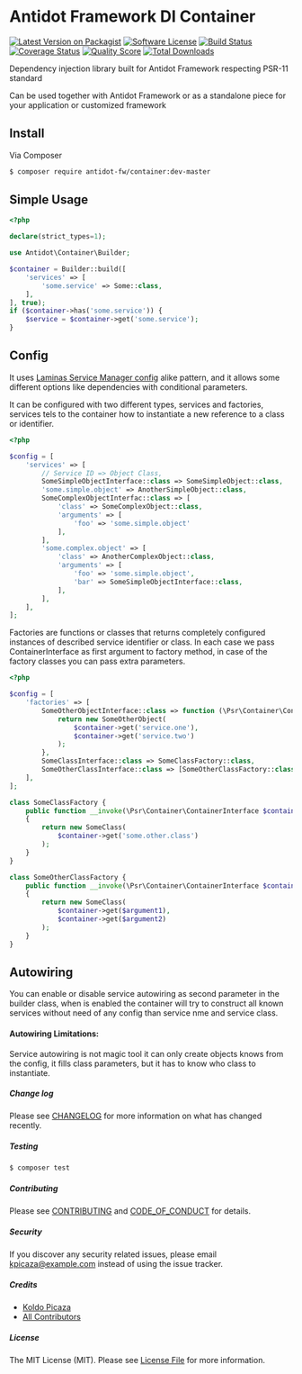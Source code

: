 # Antidot Framework DI Container

[![Latest Version on Packagist][ico-version]][link-packagist]
[![Software License][ico-license]](LICENSE.md)
[![Build Status][ico-travis]][link-travis]
[![Coverage Status][ico-scrutinizer]][link-scrutinizer]
[![Quality Score][ico-code-quality]][link-code-quality]
[![Total Downloads][ico-downloads]][link-downloads]

Dependency injection library built for Antidot Framework respecting PSR-11 standard

Can be used together with Antidot Framework or as a standalone piece for your application or customized framework

## Install

Via Composer

```bash
$ composer require antidot-fw/container:dev-master
```

## Simple Usage

```php
<?php

declare(strict_types=1);

use Antidot\Container\Builder;

$container = Builder::build([
    'services' => [
        'some.service' => Some::class,
    ],
], true);
if ($container->has('some.service')) {
    $service = $container->get('some.service');
}
```

## Config

It uses [Laminas Service Manager config](https://docs.laminas.dev/laminas-servicemanager/configuring-the-service-manager/) alike pattern, 
and it allows some different options like dependencies with conditional parameters.

It can be configured with two different types, services and factories, services tels to the container how to instantiate a new reference to a class or identifier.  

```php
<?php

$config = [
    'services' => [
        // Service ID => Object Class,
        SomeSimpleObjectInterface::class => SomeSimpleObject::class,
        'some.simple.object' => AnotherSimpleObject::class,
        SomeComplexObjectInterfac::class => [
            'class' => SomeComplexObject::class,
            'arguments' => [
                'foo' => 'some.simple.object'
            ],
        ],
        'some.complex.object' => [
            'class' => AnotherComplexObject::class,
            'arguments' => [
                'foo' => 'some.simple.object',
                'bar' => SomeSimpleObjectInterface::class,
            ],
        ],
    ],
];
```

Factories are functions or classes that returns completely configured instances of described service identifier or class. 
In each case we pass ContainerInterface as first argument to factory method, in case of the factory classes you can pass extra parameters.

```php
<?php

$config = [
    'factories' => [
        SomeOtherObjectInterface::class => function (\Psr\Container\ContainerInterface $container): SomeOtherObject {
            return new SomeOtherObject(
                $container->get('service.one'),
                $container->get('service.two')
            );
        },
        SomeClassInterface::class => SomeClassFactory::class,
        SomeOtherClassInterface::class => [SomeOtherClassFactory::class, 'argument one', 'argument two'],
    ],
];

class SomeClassFactory {
    public function __invoke(\Psr\Container\ContainerInterface $container): SomeClass 
    {
        return new SomeClass(
            $container->get('some.other.class')
        );
    }
}

class SomeOtherClassFactory {
    public function __invoke(\Psr\Container\ContainerInterface $container, string $argument1, string $argument2): SomeClass 
    {
        return new SomeClass(
            $container->get($argument1),
            $container->get($argument2)
        );
    }
}
```

## Autowiring

You can enable or disable service autowiring as second parameter in the builder class, when is enabled the container will 
try to construct all known services without need of any config than service nme and service class.

#### Autowiring Limitations:

Service autowiring is not magic tool it can only create objects knows from the config, it fills class parameters, but it has to know who class to instantiate.

##### Change log

Please see [CHANGELOG](CHANGELOG.md) for more information on what has changed recently.

##### Testing

``` bash
$ composer test
```

##### Contributing

Please see [CONTRIBUTING](CONTRIBUTING.md) and [CODE_OF_CONDUCT](CODE_OF_CONDUCT.md) for details.

##### Security

If you discover any security related issues, please email kpicaza@example.com instead of using the issue tracker.

##### Credits

- [Koldo Picaza][link-author]
- [All Contributors][link-contributors]

##### License

The MIT License (MIT). Please see [License File](LICENSE.md) for more information.

[ico-version]: https://img.shields.io/packagist/v/antidot-fw/container.svg?style=flat-square
[ico-license]: https://img.shields.io/badge/license-MIT-brightgreen.svg?style=flat-square
[ico-travis]: https://img.shields.io/scrutinizer/build/g/antidot-framework/container.svg?style=flat-square
[ico-scrutinizer]: https://img.shields.io/scrutinizer/coverage/g/antidot-framework/container.svg?style=flat-square
[ico-code-quality]: https://img.shields.io/scrutinizer/g/antidot-framework/container.svg?style=flat-square
[ico-downloads]: https://img.shields.io/packagist/dt/antidot-fw/container.svg?style=flat-square

[link-packagist]: https://packagist.org/packages/antidot-fw/container
[link-travis]: https://scrutinizer-ci.com/g/antidot-framework/container/
[link-scrutinizer]: https://scrutinizer-ci.com/g/antidot-framework/container/code-structure
[link-code-quality]: https://scrutinizer-ci.com/g/antidot-framework/container/badges/coverage.png?b=master
[link-downloads]: https://packagist.org/packages/antidot-fw/container
[link-author]: https://github.com/kpicaza
[link-contributors]: ../../contributors
